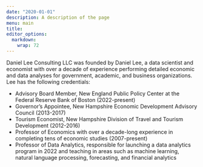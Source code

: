 ```yaml
---
date: "2020-01-01"
description: A description of the page
menu: main
title: 
editor_options: 
  markdown: 
    wrap: 72
---
```



Daniel Lee Consulting LLC was founded by Daniel Lee, a data scientist and economist with over a decade of experience performing detailed economic and data analyses for government, academic, and business organizations. Lee has the following credentials:

* Advisory Board Member, New England Public Policy Center at the Federal Reserve Bank of Boston (2022-present)
* Governor’s Appointee, New Hampshire Economic Development Advisory Council (2013-2017)
* Tourism Economist, New Hampshire Division of Travel and Tourism Development (2012-2016)
* Professor of Economics with over a decade-long experience in completing tens of economic studies (2007-present)
* Professor of Data Analytics, responsible for launching a data analytics program in 2022 and teaching in areas such as machine learning, natural language processing, forecasting, and financial analytics 
 
